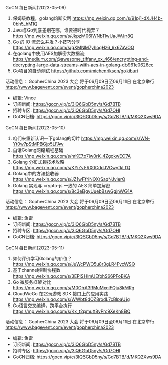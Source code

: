 
GoCN 每日新闻(2023-05-09)

1. 保姆级教程，golang熔断实践 https://mp.weixin.qq.com/s/91pj1-dXJH4b-0bh5_hM1Q
2. Java与Go到底差别在哪，谁要被时代抛弃？ https://mp.weixin.qq.com/s/JkpzM06IWNb11wUaJWJn8Q
3. Go 的 IO 流怎么并发？小技巧分享 https://mp.weixin.qq.com/s/gXMNM7yhogHz6_6x67aVOQ
4. 在golang中使用AES加解密大数据流 https://medium.com/@awesome_tiffany_ox_466/encrypting-and-decrypting-large-data-streams-with-aes-in-golang-db961e0626cc
5. Go项目的自动测试 https://github.com/michenriksen/gokiburi

活动信息：
GopherChina 2023 大会 将于06月09日至06月11日 在北京举行 https://www.bagevent.com/event/gopherchina2023

* 编辑: Vince
* 订阅新闻: https://gocn.vip/c/3lQ6GbD5ny/s/Gd7BTB
* 招聘专区: https://gocn.vip/c/3lQ6GbD5ny/s/Gd7OHl
* GoCN归档: https://gocn.vip/c/3lQ6GbD5ny/s/Gd7BTB/d/MKQ2Xws9DA



GoCN 每日新闻(2023-05-10)

1. 咱们来重新认识一下golang的切片 https://mp.weixin.qq.com/s/WN-Yt0w7pStMPBGjp5LFAw
2. 白话Golang网络编程基础 https://mp.weixin.qq.com/s/mKE7x7jw0rK_4ZgokwEC7A
3. Golang 分布式锁技术攻略 https://mp.weixin.qq.com/s/KYiZvFRX0CddJVCwyfkLfQ
4. Golang中的方法接收器 https://mp.weixin.qq.com/s/JZ1wFfriNQXrSaqNJvierQ
5. Golang 实现与 crypto-js 一致的 AES 简单加解密 https://mp.weixin.qq.com/s/8c3eBgyUuebBswGgjnWG1A

活动信息：
GopherChina 2023 大会 将于06月09日至06月11日 在北京举行 https://www.bagevent.com/event/gopherchina2023

* 编辑: 鱼雷
* 订阅新闻: https://gocn.vip/c/3lQ6GbD5ny/s/Gd7BTB
* 招聘专区: https://gocn.vip/c/3lQ6GbD5ny/s/Gd7OHl
* GoCN归档: https://gocn.vip/c/3lQ6GbD5ny/s/Gd7BTB/d/MKQ2Xws9DA


GoCN 每日新闻(2023-05-11)

1. 如何评价学习Golang的价值？https://mp.weixin.qq.com/s/JuWcPWO5u8r3gLR4FycWSQ
2. 基于channel控制协程数 https://mp.weixin.qq.com/s/3EPlSHlmUEfohS66PFoBKA
3. Go 微服务框架对比 https://mp.weixin.qq.com/s/M0OhA3RMuMxqlFQju8kMRg
4. CloudWeGo 在贪玩游戏 SDK 接口上的应用实践 https://mp.weixin.qq.com/s/WWbt8dOZ8rodL7cBlpaUig
5. Go语言交叉编译，跨平台执行 https://mp.weixin.qq.com/s/Kx_t2pmuX8vPrc9XeKn8BQ

活动信息：
GopherChina 2023 大会 将于06月09日至06月11日 在北京举行 https://www.bagevent.com/event/gopherchina2023

* 编辑: 鱼雷
* 订阅新闻: https://gocn.vip/c/3lQ6GbD5ny/s/Gd7BTB
* 招聘专区: https://gocn.vip/c/3lQ6GbD5ny/s/Gd7OHl
* GoCN归档: https://gocn.vip/c/3lQ6GbD5ny/s/Gd7BTB/d/MKQ2Xws9DA
